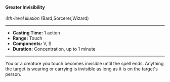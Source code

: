 #### Greater Invisibility
*4th-level illusion* (Bard,Sorcerer,Wizard)
___
- **Casting Time:** 1 action
- **Range:** Touch
- **Components:** V, S
- **Duration:** Concentration, up to 1 minute
---
You or a creature you touch becomes invisible until the spell ends. Anything the target is wearing or carrying is invisible as long as it is on the target's person.